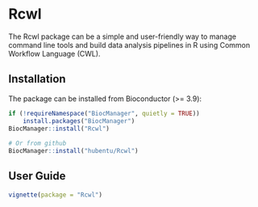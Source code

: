 # Rcwl

The Rcwl package can be a simple and user-friendly way to manage command line tools and build data analysis pipelines in R using Common Workflow Language (CWL).

## Installation

The package can be installed from Bioconductor (>= 3.9):

``` r
if (!requireNamespace("BiocManager", quietly = TRUE))
    install.packages("BiocManager")
BiocManager::install("Rcwl")
	
# Or from github
BiocManager::install("hubentu/Rcwl")
```

## User Guide

``` r
vignette(package = "Rcwl")
```